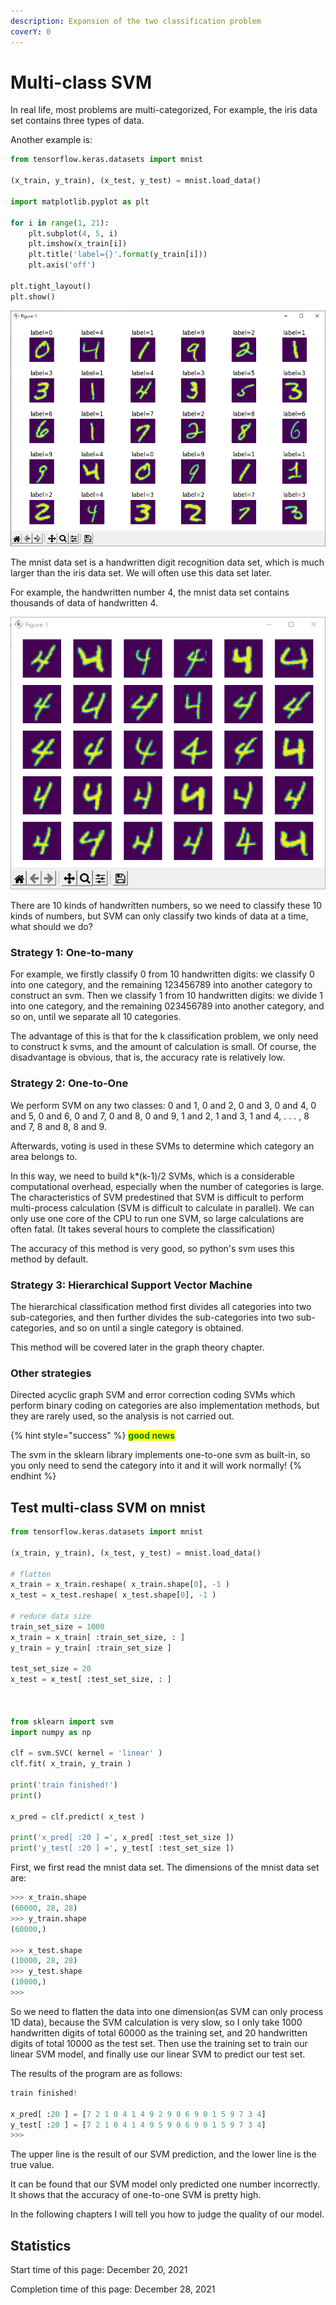 ```yaml
---
description: Expansion of the two classification problem
coverY: 0
---
```


# Multi-class SVM

In real life, most problems are multi-categorized, For example, the iris data set contains three types of data.

Another example is:

```python
from tensorflow.keras.datasets import mnist

(x_train, y_train), (x_test, y_test) = mnist.load_data()

import matplotlib.pyplot as plt

for i in range(1, 21):
    plt.subplot(4, 5, i)
    plt.imshow(x_train[i])
    plt.title('label={}'.format(y_train[i]))
    plt.axis('off')

plt.tight_layout()
plt.show()
```

![mnist data set, handwritten digit recognition](<../.gitbook/assets/image (12).png>)

The mnist data set is a handwritten digit recognition data set, which is much larger than the iris data set. We will often use this data set later.

For example, the handwritten number 4, the mnist data set contains thousands of data of handwritten 4.

![Handwriting 4](<../.gitbook/assets/image (7) (1).png>)

There are 10 kinds of handwritten numbers, so we need to classify these 10 kinds of numbers, but SVM can only classify two kinds of data at a time, what should we do?

### Strategy 1: One-to-many

For example, we firstly classify 0 from 10 handwritten digits: we classify 0 into one category, and the remaining 123456789 into another category to construct an svm. Then we classify 1 from 10 handwritten digits: we divide 1 into one category, and the remaining 023456789 into another category, and so on, until we separate all 10 categories.

The advantage of this is that for the k classification problem, we only need to construct k svms, and the amount of calculation is small. Of course, the disadvantage is obvious, that is, the accuracy rate is relatively low.

### Strategy 2: One-to-One

We perform SVM on any two classes: 0 and 1, 0 and 2, 0 and 3, 0 and 4, 0 and 5, 0 and 6, 0 and 7, 0 and 8, 0 and 9, 1 and 2, 1 and 3, 1 and 4, . . . , 8 and 7, 8 and 8, 8 and 9.

Afterwards, voting is used in these SVMs to determine which category an area belongs to.

In this way, we need to build k\*(k-1)/2 SVMs, which is a considerable computational overhead, especially when the number of categories is large. The characteristics of SVM predestined that SVM is difficult to perform multi-process calculation (SVM is difficult to calculate in parallel). We can only use one core of the CPU to run one SVM, so large calculations are often fatal. (It takes several hours to complete the classification)

The accuracy of this method is very good, so python's svm uses this method by default.

### Strategy 3: Hierarchical Support Vector Machine

The hierarchical classification method first divides all categories into two sub-categories, and then further divides the sub-categories into two sub-categories, and so on until a single category is obtained.

This method will be covered later in the graph theory chapter.

### Other strategies

Directed acyclic graph SVM and error correction coding SVMs which perform binary coding on categories are also implementation methods, but they are rarely used, so the analysis is not carried out.

{% hint style="success" %}
<mark style="color:green;">**good news**</mark>

The svm in the sklearn library implements one-to-one svm as built-in, so you only need to send the category into it and it will work normally!
{% endhint %}

## Test multi-class SVM on mnist

```python
from tensorflow.keras.datasets import mnist

(x_train, y_train), (x_test, y_test) = mnist.load_data()

# flatten
x_train = x_train.reshape( x_train.shape[0], -1 )
x_test = x_test.reshape( x_test.shape[0], -1 )

# reduce data size
train_set_size = 1000
x_train = x_train[ :train_set_size, : ]
y_train = y_train[ :train_set_size ]

test_set_size = 20
x_test = x_test[ :test_set_size, : ]



from sklearn import svm
import numpy as np

clf = svm.SVC( kernel = 'linear' )
clf.fit( x_train, y_train )

print('train finished!')
print()

x_pred = clf.predict( x_test )

print('x_pred[ :20 ] =', x_pred[ :test_set_size ])
print('y_test[ :20 ] =', y_test[ :test_set_size ])
```

First, we first read the mnist data set. The dimensions of the mnist data set are:

```python
>>> x_train.shape
(60000, 28, 28)
>>> y_train.shape
(60000,)

>>> x_test.shape
(10000, 28, 28)
>>> y_test.shape
(10000,)
>>> 
```

So we need to flatten the data into one dimension(as SVM can only process 1D data), because the SVM calculation is very slow, so I only take 1000 handwritten digits of total 60000 as the training set, and 20 handwritten digits of total 10000 as the test set. Then use the training set to train our linear SVM model, and finally use our linear SVM to predict our test set.

The results of the program are as follows:

```python
train finished!

x_pred[ :20 ] = [7 2 1 0 4 1 4 9 2 9 0 6 9 0 1 5 9 7 3 4]
y_test[ :20 ] = [7 2 1 0 4 1 4 9 5 9 0 6 9 0 1 5 9 7 3 4]
>>> 
```

The upper line is the result of our SVM prediction, and the lower line is the true value.

It can be found that our SVM model only predicted one number incorrectly. It shows that the accuracy of one-to-one SVM is pretty high.

In the following chapters I will tell you how to judge the quality of our model.

## Statistics

Start time of this page: December 20, 2021

Completion time of this page: December 28, 2021
